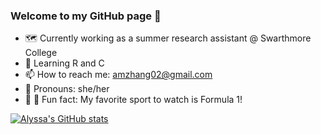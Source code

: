 ### Welcome to my GitHub page 👋

- 🗺  Currently working as a summer research assistant @ Swarthmore College
- 🌱  Learning R and C
- 📫  How to reach me: amzhang02@gmail.com
- 🍄  Pronouns: she/her
- 🐢 💨  Fun fact: My favorite sport to watch is Formula 1!

[![Alyssa's GitHub stats](https://github-readme-stats.vercel.app/api?username=amzhang02&include_all_commits=true&count_private=true&show_icons=true&hide=stars&theme=radical)](https://github.com/amzhang02/github-readme-stats)
